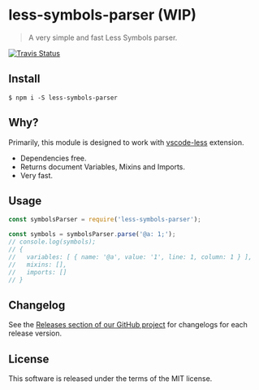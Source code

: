 # less-symbols-parser (WIP)

> A very simple and fast Less Symbols parser.

[![Travis Status](https://travis-ci.org/mrmlnc/less-symbols-parser.svg?branch=master)](https://travis-ci.org/mrmlnc/less-symbols-parser)

## Install

```shell
$ npm i -S less-symbols-parser
```

## Why?

Primarily, this module is designed to work with [vscode-less](https://github.com/mrmlnc/vscode-less) extension.

  * Dependencies free.
  * Returns document Variables, Mixins and Imports.
  * Very fast.

## Usage

```js
const symbolsParser = require('less-symbols-parser');

const symbols = symbolsParser.parse('@a: 1;');
// console.log(symbols);
// {
//   variables: [ { name: '@a', value: '1', line: 1, column: 1 } ],
//   mixins: [],
//   imports: []
// }
```

## Changelog

See the [Releases section of our GitHub project](https://github.com/mrmlnc/less-symbols-parser/releases) for changelogs for each release version.

## License

This software is released under the terms of the MIT license.
